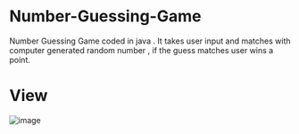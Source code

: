 # Number-Guessing-Game
Number Guessing Game coded in java . It takes user input and matches with computer generated random number , if the guess matches user wins a point.
# View
![image](https://user-images.githubusercontent.com/79157735/119502357-7c628c80-bd87-11eb-97ba-da577350b0b4.png)
